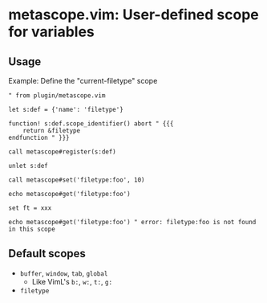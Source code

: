 # metascope.vim: User-defined scope for variables

## Usage

Example: Define the "current-filetype" scope

```vim
" from plugin/metascope.vim

let s:def = {'name': 'filetype'}

function! s:def.scope_identifier() abort " {{{
	return &filetype
endfunction " }}}

call metascope#register(s:def)

unlet s:def

```

```vim
call metascope#set('filetype:foo', 10)

echo metascope#get('filetype:foo')

set ft = xxx

echo metascope#get('filetype:foo') " error: filetype:foo is not found in this scope
```

## Default scopes

* `buffer`, `window`, `tab`, `global`
  * Like VimL's `b:`, `w:`, `t:`, `g:`
* `filetype`

